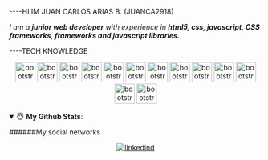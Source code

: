 ----HI IM JUAN CARLOS ARIAS B. (JUANCA2918)

_I am a **junior web developer** with experience in **html5, css, javascript, CSS frameworks, frameworks and javascript libraries.**_

----TECH KNOWLEDGE

<p align="center">
<img src="https://devicon.dev/devicon.git/icons/html5/html5-original-wordmark.svg" alt="bootstrap" width="40" height="40"/>
<img src="https://devicon.dev/devicon.git/icons/css3/css3-original-wordmark.svg" alt="bootstrap" width="40" height="40"/>
<img src="https://devicon.dev/devicon.git/icons/bootstrap/bootstrap-plain-wordmark.svg" alt="bootstrap" width="40" height="40"/>
<img src="https://devicon.dev/devicon.git/icons/git/git-original-wordmark.svg" alt="bootstrap" width="40" height="40"/>
<img src="https://devicon.dev/devicon.git/icons/nodejs/nodejs-original-wordmark.svg" alt="bootstrap" width="40" height="40"/>
<img src="https://devicon.dev/devicon.git/icons/react/react-original-wordmark.svg" alt="bootstrap" width="40" height="40"/>
<img src="https://devicon.dev/devicon.git/icons/javascript/javascript-original.svg" alt="bootstrap" width="40" height="40"/>
<img src="https://devicon.dev/devicon.git/icons/postgresql/postgresql-original-wordmark.svg" alt="bootstrap" width="40" height="40"/>
<img src="https://devicon.dev/devicon.git/icons/jquery/jquery-original-wordmark.svg" alt="bootstrap" width="40" height="40"/>
<img src="https://devicon.dev/devicon.git/icons/wordpress/wordpress-original.svg" alt="bootstrap" width="40" height="40"/>
<img src="https://devicon.dev/devicon.git/icons/photoshop/photoshop-line.svg" alt="bootstrap" width="40" height="40"/>
<img src="https://devicon.dev/devicon.git/icons/express/express-original-wordmark.svg" alt="bootstrap" width="40" height="40"/>
<img src="https://devicon.dev/devicon.git/icons/express/express-original-wordmark.svg" alt="bootstrap" width="40" height="40"/>
</p>

<details open>
 <summary> 😇 <b>My Github Stats</b>: </summary>

######My social networks

<p align="center"><a href="www.linkedin.com/in/juancab3089"><img src="https://devicon.dev/devicon.git/" alt="linkedind" /></a></p>



